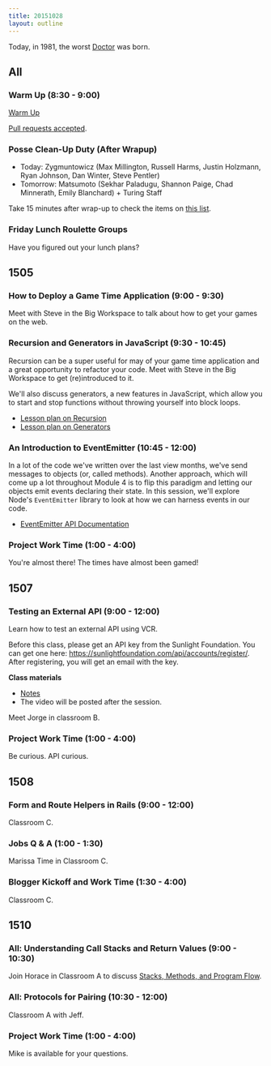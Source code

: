```yaml
---
title: 20151028
layout: outline
---
```


Today, in 1981, the worst [Doctor](https://en.wikipedia.org/wiki/Matt_Smith_%28actor%29) was born.

## All

### Warm Up (8:30 - 9:00)

[Warm Up](https://thewarmup.herokuapp.com)

[Pull requests accepted](https://github.com/mikedao/the-warm-up).

### Posse Clean-Up Duty (After Wrapup)

* Today: Zygmuntowicz (Max Millington, Russell Harms, Justin Holzmann, Ryan Johnson, Dan Winter, Steve Pentler)
* Tomorrow: Matsumoto (Sekhar Paladugu, Shannon Paige, Chad Minnerath, Emily Blanchard) + Turing Staff

Take 15 minutes after wrap-up to check the items on [this list](https://gist.github.com/rwarbelow/f5cfe4333402d043ef2e).

### Friday Lunch Roulette Groups

Have you figured out your lunch plans?

## 1505

### How to Deploy a Game Time Application (9:00 - 9:30)

Meet with Steve in the Big Workspace to talk about how to get your games on the web.

### Recursion and Generators in JavaScript (9:30 - 10:45)

Recursion can be a super useful for may of your game time application and a great opportunity to refactor your code. Meet with Steve in the Big Workspace to get (re)introduced to it.

We'll also discuss generators, a new features in JavaScript, which allow you to start and stop functions without throwing yourself into block loops.

* [Lesson plan on Recursion](https://github.com/mdn/advanced-js-fundamentals-ck/blob/gh-pages/tutorials/02-functions/04-recursion.md)
* [Lesson plan on Generators](https://github.com/mdn/advanced-js-fundamentals-ck/blob/gh-pages/tutorials/02-functions/05-generators.md)

### An Introduction to EventEmitter (10:45 - 12:00)

In a lot of the code we've written over the last view months, we've send messages to objects (or, called methods). Another approach, which will come up a lot throughout Module 4 is to flip this paradigm and letting our objects emit events declaring their state. In this session, we'll explore Node's `EventEmitter` library to look at how we can harness events in our code.

* [EventEmitter API Documentation](https://nodejs.org/api/events.html)

### Project Work Time (1:00 - 4:00)

You're almost there! The times have almost been gamed!

## 1507

### Testing an External API (9:00 - 12:00)

Learn how to test an external API using VCR.

Before this class, please get an API key from the Sunlight Foundation. You can get one here: https://sunlightfoundation.com/api/accounts/register/. After registering, you will get an email with the key.

**Class materials**

* [Notes](https://sunlightfoundation.com/api/accounts/register/)
* The video will be posted after the session.

Meet Jorge in classroom B.

### Project Work Time (1:00 - 4:00)

Be curious. API curious.

## 1508

### Form and Route Helpers in Rails (9:00 - 12:00)

Classroom C.

### Jobs Q & A (1:00 - 1:30)

Marissa Time in Classroom C.

### Blogger Kickoff and Work Time (1:30 - 4:00)

Classroom C.


## 1510

### All: Understanding Call Stacks and Return Values (9:00 - 10:30)

Join Horace in Classroom A to discuss [Stacks, Methods, and Program Flow](https://github.com/turingschool/lesson_plans/blob/master/ruby_01-object_oriented_programming_with_ruby/stacks_methods_and_program_flow.markdown).

### All: Protocols for Pairing (10:30 - 12:00)

Classroom A with Jeff.

### Project Work Time (1:00 - 4:00)

Mike is available for your questions.
